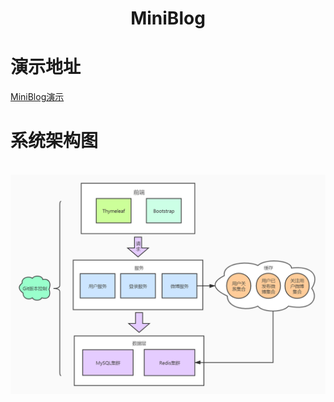 <div align="center">
    <h1>
        MiniBlog
    </h1>
</div>
<h1>演示地址</h1>
<a href="http://bowentu.top:8080">MiniBlog演示</a>
<h1>系统架构图</h1><br>
<div align="center">
  <img src="pics/miniblog架构.jpg">
</div>
